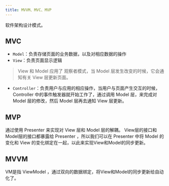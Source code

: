 ```yaml
---
title: MVVM、MVC、MVP
---
```


软件架构设计模式。

## MVC
* `Model`：负责存储页面的业务数据，以及对相应数据的操作
* `View`：负责页面显示逻辑
> View 和 Model 应用了 观察者模式，当 Model 层发生改变的时候，它会通知有关 View 层更新页面。
* `Controller`：负责用户与应用的相应操作，当用户与页面产生交互的时候，Controller 中的事件触发器就开始工作了，通过调用 Model 层，来完成对 Model 层的修改，然后 Model 层再去通知 View 层更新。


## MVP 
通过使用 Presenter 来实现对 View 层和 Model 层的解耦。
View层的接口和Model层的接口都暴露给 Presenter ，所以我们可以在 Presenter 中将 Model 的变化和 View 的变化绑定在一起，以此来实现View和Model的同步更新。

## MVVM
VM是指 ViewModel ，通过双向的数据绑定，将View和Model的同步更新给自动化了。